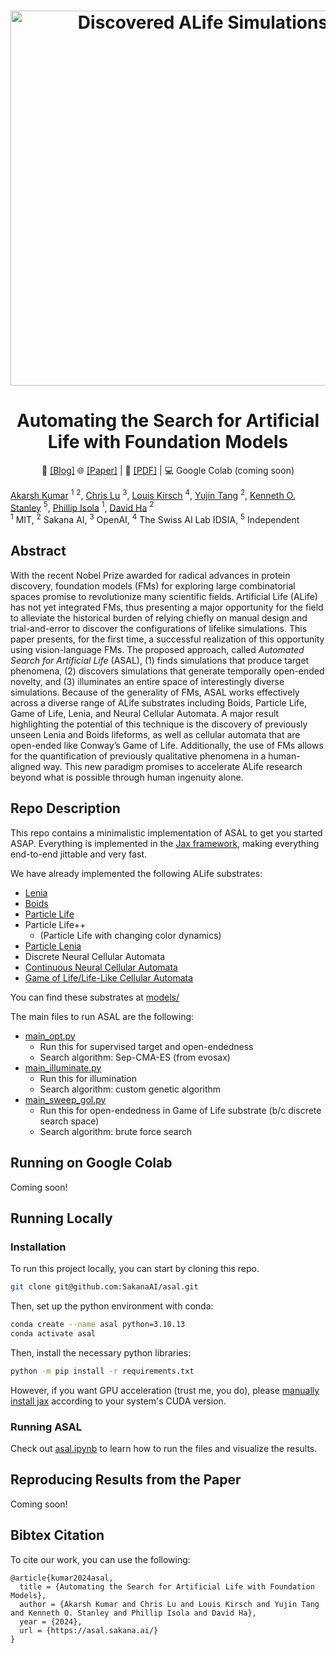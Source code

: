 
<h1 align="center">
  <a href="https://sakana.ai/asal">
    <img width="600" alt="Discovered ALife Simulations" src="https://pub.sakana.ai/asal/assets/png/cover_video_square-min.png"></a><br>
</h1>


<h1 align="center">
Automating the Search for Artificial Life with Foundation Models
</h1>
<p align="center">
  📝 <a href="https://sakana.ai/asal">[Blog]</a>
  🌐 <a href="https://asal.sakana.ai/">[Paper]</a> |
  📄 <a href="https://arxiv.org/abs/2412.17799">[PDF]</a> |
  <!-- 💻 <a href="Google Colab">[Google Colab (coming soon)]</a> | -->
  💻 Google Colab (coming soon)
</p>

[Akarsh Kumar](https://x.com/akarshkumar0101) $^{1}$ $^2$, [Chris Lu](https://x.com/_chris_lu_) $^{3}$, [Louis Kirsch](https://x.com/LouisKirschAI) $^{4}$, [Yujin Tang](https://x.com/yujin_tang) $^2$, [Kenneth O. Stanley](https://x.com/kenneth0stanley) $^5$, [Phillip Isola](https://x.com/phillip_isola) $^1$, [David Ha](https://x.com/hardmaru) $^2$
<br>
$^1$ MIT, $^2$ Sakana AI, $^3$ OpenAI, $^4$ The Swiss AI Lab IDSIA, $^5$ Independent

## Abstract
With the recent Nobel Prize awarded for radical advances in protein discovery, foundation models (FMs) for exploring large combinatorial spaces promise to revolutionize many scientific fields. Artificial Life (ALife) has not yet integrated FMs, thus presenting a major opportunity for the field to alleviate the historical burden of relying chiefly on manual design and trial-and-error to discover the configurations of lifelike simulations. This paper presents, for the first time, a successful realization of this opportunity using vision-language FMs. The proposed approach, called *Automated Search for Artificial Life* (ASAL), (1) finds simulations that produce target phenomena, (2) discovers simulations that generate temporally open-ended novelty, and (3) illuminates an entire space of interestingly diverse simulations. Because of the generality of FMs, ASAL works effectively across a diverse range of ALife substrates including Boids, Particle Life, Game of Life, Lenia, and Neural Cellular Automata. A major result highlighting the potential of this technique is the discovery of previously unseen Lenia and Boids lifeforms, as well as cellular automata that are open-ended like Conway’s Game of Life. Additionally, the use of FMs allows for the quantification of previously qualitative phenomena in a human-aligned way. This new paradigm promises to accelerate ALife research beyond what is possible through human ingenuity alone.

## Repo Description
This repo contains a minimalistic implementation of ASAL to get you started ASAP.
Everything is implemented in the [Jax framework](https://github.com/jax-ml/jax), making everything end-to-end jittable and very fast.

We have already implemented the following ALife substrates:
- [Lenia](https://en.wikipedia.org/wiki/Lenia)
- [Boids](https://en.wikipedia.org/wiki/Boids)
- [Particle Life](https://www.youtube.com/watch?v=scvuli-zcRc)
- Particle Life++
  - (Particle Life with changing color dynamics)
- [Particle Lenia](https://google-research.github.io/self-organising-systems/particle-lenia/)
- Discrete Neural Cellular Automata
- [Continuous Neural Cellular Automata](https://distill.pub/2020/growing-ca/)
- [Game of Life/Life-Like Cellular Automata](https://en.wikipedia.org/wiki/Life-like_cellular_automaton)

You can find these substrates at [models/](models/)

The main files to run ASAL are the following:
- [main_opt.py](main_opt.py)
  - Run this for supervised target and open-endedness
  - Search algorithm: Sep-CMA-ES (from evosax)
- [main_illuminate.py](main_illuminate.py)
  - Run this for illumination
  - Search algorithm: custom genetic algorithm
- [main_sweep_gol.py](main_sweep_gol.py)
  - Run this for open-endedness in Game of Life substrate (b/c discrete search space)
  - Search algorithm: brute force search

## Running on Google Colab
<!-- Check out the [Google Colab](here). -->
Coming soon!

## Running Locally
### Installation 

To run this project locally, you can start by cloning this repo.
```sh
git clone git@github.com:SakanaAI/asal.git
```
Then, set up the python environment with conda:
```sh
conda create --name asal python=3.10.13
conda activate asal
```

Then, install the necessary python libraries:
```sh
python -m pip install -r requirements.txt
```
However, if you want GPU acceleration (trust me, you do), please [manually install jax](https://github.com/jax-ml/jax?tab=readme-ov-file#installation) according to your system's CUDA version.

### Running ASAL
Check out [asal.ipynb](asal.ipynb) to learn how to run the files and visualize the results.

## Reproducing Results from the Paper
Coming soon!
  
## Bibtex Citation
To cite our work, you can use the following:
```
@article{kumar2024asal,
  title = {Automating the Search for Artificial Life with Foundation Models},
  author = {Akarsh Kumar and Chris Lu and Louis Kirsch and Yujin Tang and Kenneth O. Stanley and Phillip Isola and David Ha},
  year = {2024},
  url = {https://asal.sakana.ai/}
}
```

